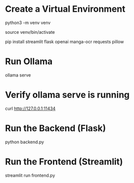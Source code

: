 # Create a Virtual Environment 

python3 -m venv venv

source venv/bin/activate 

pip install streamlit flask openai manga-ocr requests pillow

# Run Ollama

ollama serve

# Verify ollama serve is running

curl http://127.0.0.1:11434

#  Run the Backend (Flask)

python backend.py

# Run the Frontend (Streamlit)

streamlit run frontend.py
